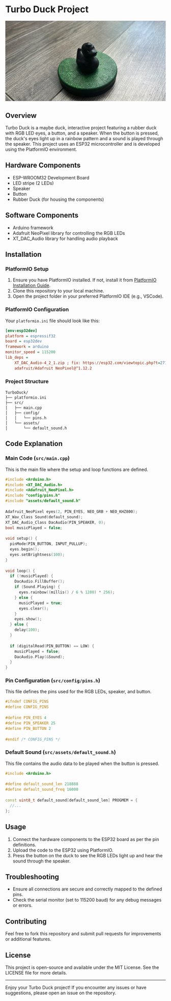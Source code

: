 # Turbo Duck Project
![Preview](./docs/preview.webp)

[//]: # (This project was created as a playful gesture to bring a bit of humor into the workplace. I have a tradition of giving rubber ducks to the developers I work with, as they have a special place in the IT world as a debugging aid. This connected duck takes the joke to the next level. Enjoy the Turbo Duck and happy debugging!)

## Overview
Turbo Duck is a maybe duck, interactive project featuring a rubber duck with RGB LED eyes, a button, and a speaker. When the button is pressed, the duck's eyes light up in a rainbow pattern and a sound is played through the speaker. This project uses an ESP32 microcontroller and is developed using the PlatformIO environment.

## Hardware Components
- ESP-WROOM32 Development Board
- LED stripe (2 LEDs)
- Speaker
- Button
- Rubber Duck (for housing the components)

## Software Components
- Arduino framework
- Adafruit NeoPixel library for controlling the RGB LEDs
- XT_DAC_Audio library for handling audio playback

## Installation
### PlatformIO Setup
1. Ensure you have PlatformIO installed. If not, install it from [PlatformIO Installation Guide](https://docs.platformio.org/en/latest/core/installation.html).
2. Clone this repository to your local machine.
3. Open the project folder in your preferred PlatformIO IDE (e.g., VSCode).

### PlatformIO Configuration
Your `platformio.ini` file should look like this:
```ini
[env:esp32dev]
platform = espressif32
board = esp32dev
framework = arduino
monitor_speed = 115200
lib_deps = 
    XT_DAC_Audio-4_2_1.zip ; fix: https://esp32.com/viewtopic.php?t=27178#p99673
    adafruit/Adafruit NeoPixel@^1.12.2
```

### Project Structure
```
TurboDuck/
├── platformio.ini
├── src/
│   ├── main.cpp
│   ├── config/
│   │   └── pins.h
│   └── assets/
│       └── default_sound.h
```

## Code Explanation
### Main Code (`src/main.cpp`)
This is the main file where the setup and loop functions are defined.

```cpp
#include <Arduino.h>
#include <XT_DAC_Audio.h>
#include <Adafruit_NeoPixel.h>
#include "config/pins.h"
#include "assets/default_sound.h"

Adafruit_NeoPixel eyes(2, PIN_EYES, NEO_GRB + NEO_KHZ800);
XT_Wav_Class Sound(default_sound);
XT_DAC_Audio_Class DacAudio(PIN_SPEAKER, 0);
bool musicPlayed = false;

void setup() {
  pinMode(PIN_BUTTON, INPUT_PULLUP);
  eyes.begin();
  eyes.setBrightness(100);
}

void loop() {
  if (!musicPlayed) {
    DacAudio.FillBuffer();
    if (Sound.Playing) {
      eyes.rainbow((millis() / 6 % 1280) * 256);
    } else {
      musicPlayed = true;
      eyes.clear();
    }
    eyes.show();
  } else {
    delay(100);
  }

  if (digitalRead(PIN_BUTTON) == LOW) {
    musicPlayed = false;
    DacAudio.Play(&Sound);
  }
}
```

### Pin Configuration (`src/config/pins.h`)
This file defines the pins used for the RGB LEDs, speaker, and button.

```cpp
#ifndef CONFIG_PINS
#define CONFIG_PINS

#define PIN_EYES 4
#define PIN_SPEAKER 25
#define PIN_BUTTON 2

#endif /* CONFIG_PINS */
```

### Default Sound (`src/assets/default_sound.h`)
This file contains the audio data to be played when the button is pressed.

```cpp
#include <Arduino.h>

#define default_sound_len 218888
#define default_sound_freq 16000

const uint8_t default_sound[default_sound_len] PROGMEM = {
  //...
};
```

## Usage
1. Connect the hardware components to the ESP32 board as per the pin definitions.
2. Upload the code to the ESP32 using PlatformIO.
3. Press the button on the duck to see the RGB LEDs light up and hear the sound through the speaker.

## Troubleshooting
- Ensure all connections are secure and correctly mapped to the defined pins.
- Check the serial monitor (set to 115200 baud) for any debug messages or errors.

## Contributing
Feel free to fork this repository and submit pull requests for improvements or additional features.

## License
This project is open-source and available under the MIT License. See the LICENSE file for more details.

---

Enjoy your Turbo Duck project! If you encounter any issues or have suggestions, please open an issue on the repository.